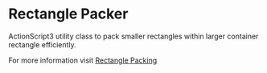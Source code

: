 Rectangle Packer
================

ActionScript3 utility class to pack smaller rectangles within larger container rectangle efficiently.

For more information visit [Rectangle Packing](http://villekoskela.org/2012/08/12/rectangle-packing/)